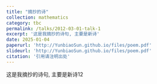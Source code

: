 ```yaml
---
title: "摘抄的诗"
collection: mathematics
category: tbc
permalink: /talks/2012-03-01-talk-1
excerpt: '这是我摘抄的诗句, 主要是新诗'
date: 2025-01-04
paperurl: 'http://YunbiaoSun.github.io/files/poem.pdf'
slideurl: 'http://YunbiaoSun.github.io/files/poem.pdf'
citation: '引用请注明出处'
---
```


这是我摘抄的诗句, 主要是新诗12
